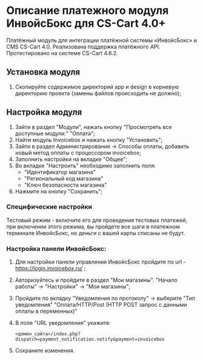 # Описание платежного модуля ИнвойсБокс для CS-Cart 4.0+

Платёжный модуль для интеграции платёжной системы «ИнвойсБокс» и CMS CS-Cart 4.0. Реализована поддержка платёжного API. Протестировано на системе CS-Cart 4.6.2.

## Установка модуля

1. Скопируйте содержимое директорий app и design в корневую директорию проекта (замены файлов происходить не должно);

## Настройка модуля
1. Зайти в раздел "Модули", нажать кнопку "Просмотреть все доступные модули:" "Оплата";
1. Найти модуль Invoicebox и нажать кнопку "Установить";
1. Зайти в раздел Администрирование -> Способы оплаты, добавить новый метод оплаты с процессором invoicebox;
1. Заполнить настройки на вкладке "Общее";
1. Во вкладке "Настроить" необходимо заполнить поля:
    - "Идентификатор магазина"
    - "Региональный код магазина"
    - "Ключ безопасности магазина"
1. Нажмите на кнопку "Сохранить";

### Специфические настройки 

Тестовый режим - включите его для проведения тестовых платежей, при включении этого режима, вы пройдете все шаги в платежном терминале ИнвойсБокс, но деньги с вашей карты списаны не будут.

### Настройка панели ИнвойсБокс:

1. Для настройки панели управления ИнвойсБокс пройдите по url - https://login.invoicebox.ru/ ;
1. Авторизуйтесь и пройдите в раздел "Мои магазины". "Начало работы" -> "Настройки" -> "Мои магазины";
1. Пройдите по вкладку "Уведомления по протоколу" -> выберите "Тип уведомления" "Оплата/HTTP/Post (HTTP POST запрос с данными оплаты в переменных)"
1. В поле "URL уведомления" укажите:

    `<домен_сайта>/index.php?dispatch=payment_notification.notify&payment=invoicebox`

1. Сохраните изменения.